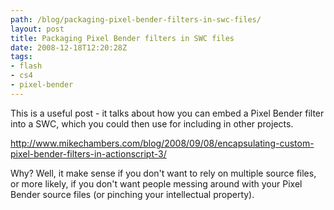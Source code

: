 ```yaml
---
path: /blog/packaging-pixel-bender-filters-in-swc-files/
layout: post
title: Packaging Pixel Bender filters in SWC files
date: 2008-12-18T12:20:28Z
tags:
- flash
- cs4
- pixel-bender
---
```


This is a useful post - it talks about how you can embed a Pixel Bender filter into a SWC, which you could then use for including in other projects.

<a href="http://www.mikechambers.com/blog/2008/09/08/encapsulating-custom-pixel-bender-filters-in-actionscript-3/">http://www.mikechambers.com/blog/2008/09/08/encapsulating-custom-pixel-bender-filters-in-actionscript-3/</a>

Why? Well, it make sense if you don't want to rely on multiple source files, or more likely, if you don't want people messing around with your Pixel Bender source files (or pinching your intellectual property).